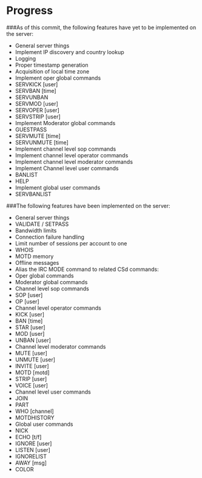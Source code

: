 Progress
========


###As of this commit, the following features have yet to be implemented on the server:

* General server things
 * Implement IP discovery and country lookup
 * Logging
 * Proper timestamp generation
 * Acquisition of local time zone
* Implement oper global commands
 * SERVKICK [user]
 * SERVBAN [time]
 * SERVUNBAN
 * SERVMOD [user]
 * SERVOPER [user]
 * SERVSTRIP [user]
* Implement Moderator global commands
 * GUESTPASS
 * SERVMUTE [time]
 * SERVUNMUTE [time]
* Implement channel level sop commands
* Implement channel level operator commands
* Implement channel level moderator commands
* Implement Channel level user commands
 * BANLIST
 * HELP
* Implement global user commands
 * SERVBANLIST



###The following features have been implemented on the server:

* General server things
 * VALIDATE / SETPASS
 * Bandwidth limits
 * Connection failure handling
 * Limit number of sessions per account to one
 * WHOIS
 * MOTD memory
 * Offline messages
 * Alias the IRC MODE command to related CSd commands:
* Oper global commands
* Moderator global commands
* Channel level sop commands
 * SOP [user]
 * OP [user]
* Channel level operator commands
 * KICK [user]
 * BAN [time]
 * STAR [user]
 * MOD [user]
 * UNBAN [user]
* Channel level moderator commands
 * MUTE [user]
 * UNMUTE [user]
 * INVITE [user]
 * MOTD [motd]
 * STRIP [user]
 * VOICE [user]
* Channel level user commands
 * JOIN
 * PART
 * WHO [channel]
 * MOTDHISTORY
* Global user commands
 * NICK
 * ECHO [t/f]
 * IGNORE [user]
 * LISTEN [user]
 * IGNORELIST
 * AWAY [msg]
 * COLOR
